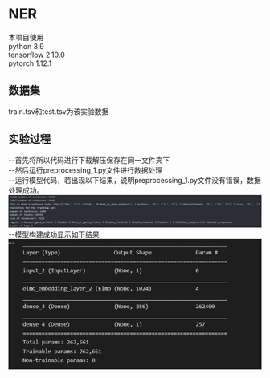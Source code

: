 # NER
本项目使用<br>
python 3.9<br>
tensorflow 2.10.0<br>
pytorch 1.12.1<br>
## 数据集
train.tsv和test.tsv为该实验数据
## 实验过程
--首先将所以代码进行下载解压保存在同一文件夹下<br>
--然后运行preprocessing_1.py文件进行数据处理<br>
--运行模型代码，若出现以下结果，说明preprocessing_1.py文件没有错误，数据处理成功。
![main](https://github.com/qqeeqq/NER/blob/main/qq.png)
--模型构建成功显示如下结果
![main](https://github.com/qqeeqq/NER/blob/main/ww.png)

